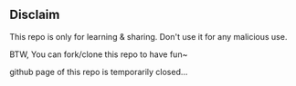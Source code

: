 ## Disclaim

This repo is only for learning & sharing. Don't use it for any malicious use.

BTW, You can fork/clone this repo to have fun~ 

github page of this repo is temporarily closed...
